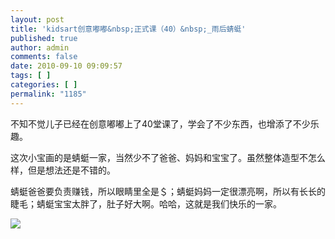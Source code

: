```yaml
---
layout: post
title: 'kidsart创意嘟嘟&nbsp;正式课（40）&nbsp;_雨后蜻蜓'
published: true
author: admin
comments: false
date: 2010-09-10 09:09:57
tags: [ ]
categories: [ ]
permalink: "1185"
---
```

不知不觉儿子已经在创意嘟嘟上了40堂课了，学会了不少东西，也增添了不少乐趣。


  


这次小宝画的是蜻蜓一家，当然少不了爸爸、妈妈和宝宝了。虽然整体造型不怎么样，但是想法还是不错的。


  


蜻蜓爸爸要负责赚钱，所以眼睛里全是＄；蜻蜓妈妈一定很漂亮啊，所以有长长的睫毛；蜻蜓宝宝太胖了，肚子好大啊。哈哈，这就是我们快乐的一家。


  


![][1]

 [1]: http://xujianian.com/jx/blog/UploadFiles/2010-9/920324571.jpg